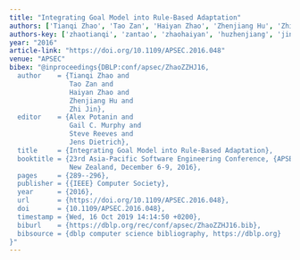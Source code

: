 ```yaml
---
title: "Integrating Goal Model into Rule-Based Adaptation"
authors: ['Tianqi Zhao', 'Tao Zan', 'Haiyan Zhao', 'Zhenjiang Hu', 'Zhi Jin']
authors-key: ['zhaotianqi', 'zantao', 'zhaohaiyan', 'huzhenjiang', 'jinzhi']
year: "2016"
article-link: "https://doi.org/10.1109/APSEC.2016.048"
venue: "APSEC"
bibex: "@inproceedings{DBLP:conf/apsec/ZhaoZZHJ16,
  author    = {Tianqi Zhao and
               Tao Zan and
               Haiyan Zhao and
               Zhenjiang Hu and
               Zhi Jin},
  editor    = {Alex Potanin and
               Gail C. Murphy and
               Steve Reeves and
               Jens Dietrich},
  title     = {Integrating Goal Model into Rule-Based Adaptation},
  booktitle = {23rd Asia-Pacific Software Engineering Conference, {APSEC} 2016, Hamilton,
               New Zealand, December 6-9, 2016},
  pages     = {289--296},
  publisher = {{IEEE} Computer Society},
  year      = {2016},
  url       = {https://doi.org/10.1109/APSEC.2016.048},
  doi       = {10.1109/APSEC.2016.048},
  timestamp = {Wed, 16 Oct 2019 14:14:50 +0200},
  biburl    = {https://dblp.org/rec/conf/apsec/ZhaoZZHJ16.bib},
  bibsource = {dblp computer science bibliography, https://dblp.org}
}"
---
```


